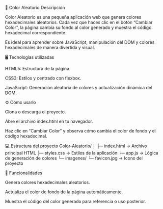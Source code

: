 🎨 Color Aleatorio
Descripción

Color Aleatorio es una pequeña aplicación web que genera colores hexadecimales aleatorios. Cada vez que haces clic en el botón “Cambiar Color”, la página cambia su fondo al color generado y muestra el código hexadecimal correspondiente.

Es ideal para aprender sobre JavaScript, manipulación del DOM y colores hexadecimales de manera divertida y visual.

🖥️ Tecnologías utilizadas

HTML5: Estructura de la página.

CSS3: Estilos y centrado con flexbox.

JavaScript: Generación aleatoria de colores y actualización dinámica del DOM.

⚙️ Cómo usarlo

Clona o descarga el proyecto.

Abre el archivo index.html en tu navegador.

Haz clic en “Cambiar Color” y observa cómo cambia el color de fondo y el código hexadecimal.

💻 Estructura del proyecto
Color-Aleatorio/
│
├─ index.html       → Archivo principal HTML
├─ styles.css       → Estilos de la aplicación
├─ app.js           → Lógica de generación de colores
└─ imagenes/
    └─ favicon.jpg  → Icono del proyecto

📝 Funcionalidades

Genera colores hexadecimales aleatorios.

Actualiza el color de fondo de la página automáticamente.

Muestra el código del color generado para referencia o uso posterior.